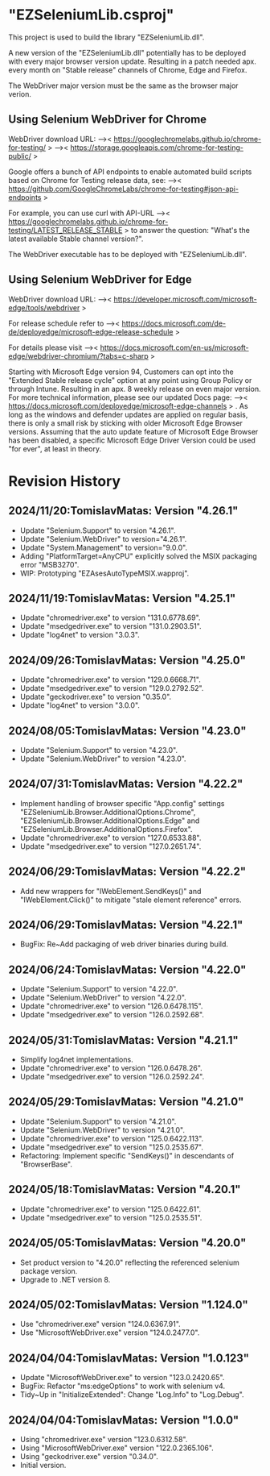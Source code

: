 # "EZSeleniumLib.csproj"
This project is used to build the library "EZSeleniumLib.dll".

A new version of the "EZSeleniumLib.dll" potentially has to 
be deployed with every major browser version update.
Resulting in a patch needed apx. every month on "Stable release" 
channels of Chrome, Edge and Firefox.

The WebDriver major version must be the same as the browser major verion.

## Using Selenium WebDriver for Chrome
WebDriver download URL:
-->< https://googlechromelabs.github.io/chrome-for-testing/ >
-->< https://storage.googleapis.com/chrome-for-testing-public/ >

Google offers a bunch of API endpoints to enable automated build 
scripts based on Chrome for Testing release data, see:
-->< https://github.com/GoogleChromeLabs/chrome-for-testing#json-api-endpoints >

For example, you can use curl with API-URL
-->< https://googlechromelabs.github.io/chrome-for-testing/LATEST_RELEASE_STABLE > 
to answer the question: "What's the latest available Stable channel version?". 

The WebDriver executable has to be deployed with "EZSeleniumLib.dll".

## Using Selenium WebDriver for Edge 
WebDriver download URL:
-->< https://developer.microsoft.com/microsoft-edge/tools/webdriver >

For release schedule refer to
-->< https://docs.microsoft.com/de-de/deployedge/microsoft-edge-release-schedule >

For details please visit
-->< https://docs.microsoft.com/en-us/microsoft-edge/webdriver-chromium/?tabs=c-sharp >

Starting with Microsoft Edge version 94, Customers can opt into the 
"Extended Stable release cycle" option at any point using Group Policy
or through Intune. Resulting in an apx. 8 weekly release on even major version.
For more technical information, please see our updated Docs page: 
-->< https://docs.microsoft.com/deployedge/microsoft-edge-channels > .
As long as the windows and defender updates are applied on regular basis,
there is only a small risk by sticking with older Microsoft Edge Browser versions.
Assuming that the auto update feature of Microsoft Edge Browser has been disabled,
a specific Microsoft Edge Driver Version could be used "for ever", at least in theory.

# Revision History
## 2024/11/20:TomislavMatas: Version "4.26.1"
* Update "Selenium.Support" to version "4.26.1".
* Update "Selenium.WebDriver" to version="4.26.1".
* Update "System.Management" to version="9.0.0".
* Adding "PlatformTarget=AnyCPU" explicitly solved the MSIX
  packaging error "MSB3270".
* WIP: Prototyping "EZAsesAutoTypeMSIX.wapproj".

## 2024/11/19:TomislavMatas: Version "4.25.1"
* Update "chromedriver.exe" to version "131.0.6778.69".
* Update "msedgedriver.exe" to version "131.0.2903.51".
* Update "log4net" to version "3.0.3".

## 2024/09/26:TomislavMatas: Version "4.25.0"
* Update "chromedriver.exe" to version "129.0.6668.71".
* Update "msedgedriver.exe" to version "129.0.2792.52".
* Update "geckodriver.exe"  to version "0.35.0".
* Update "log4net" to version "3.0.0".

## 2024/08/05:TomislavMatas: Version "4.23.0"
* Update "Selenium.Support" to version "4.23.0".
* Update "Selenium.WebDriver" to version "4.23.0".

## 2024/07/31:TomislavMatas: Version "4.22.2"
* Implement handling of browser specific "App.config" settings
  "EZSeleniumLib.Browser.AdditionalOptions.Chrome",
  "EZSeleniumLib.Browser.AdditionalOptions.Edge" and
  "EZSeleniumLib.Browser.AdditionalOptions.Firefox".
* Update "chromedriver.exe" to version "127.0.6533.88".
* Update "msedgedriver.exe" to version "127.0.2651.74".

## 2024/06/29:TomislavMatas: Version "4.22.2"
* Add new wrappers for "IWebElement.SendKeys()" and "IWebElement.Click()"
  to mitigate "stale element reference" errors.

## 2024/06/29:TomislavMatas: Version "4.22.1"
* BugFix: Re~Add packaging of web driver binaries during build.

## 2024/06/24:TomislavMatas: Version "4.22.0"
* Update "Selenium.Support" to version "4.22.0".
* Update "Selenium.WebDriver" to version "4.22.0".
* Update "chromedriver.exe" to version "126.0.6478.115".
* Update "msedgedriver.exe" to version "126.0.2592.68".

## 2024/05/31:TomislavMatas: Version "4.21.1"
* Simplify log4net implementations.
* Update "chromedriver.exe" to version "126.0.6478.26".
* Update "msedgedriver.exe" to version "126.0.2592.24".

## 2024/05/29:TomislavMatas: Version "4.21.0"
* Update "Selenium.Support" to version "4.21.0".
* Update "Selenium.WebDriver" to version "4.21.0".
* Update "chromedriver.exe" to version "125.0.6422.113".
* Update "msedgedriver.exe" to version "125.0.2535.67".
* Refactoring: Implement specific "SendKeys()" in descendants of "BrowserBase". 

## 2024/05/18:TomislavMatas: Version "4.20.1"
* Update "chromedriver.exe" to version "125.0.6422.61".
* Update "msedgedriver.exe" to version "125.0.2535.51".

## 2024/05/05:TomislavMatas: Version "4.20.0"
* Set product version to "4.20.0" reflecting the referenced selenium package version.
* Upgrade to .NET version 8.

## 2024/05/02:TomislavMatas: Version "1.124.0"
* Use "chromedriver.exe" version "124.0.6367.91".
* Use "MicrosoftWebDriver.exe" version "124.0.2477.0".

## 2024/04/04:TomislavMatas: Version "1.0.123"
* Update "MicrosoftWebDriver.exe" to version "123.0.2420.65".
* BugFix: Refactor "ms:edgeOptions" to work with selenium v4.
* Tidy~Up in "InitializeExtended": Change "Log.Info" to "Log.Debug".

## 2024/04/04:TomislavMatas: Version "1.0.0"
* Using "chromedriver.exe" version "123.0.6312.58".
* Using "MicrosoftWebDriver.exe" version "122.0.2365.106".
* Using "geckodriver.exe" version "0.34.0".
* Initial version.

